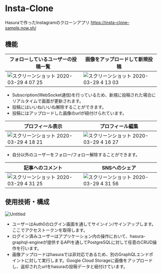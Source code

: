 # Insta-Clone
Hasuraで作ったInstagramのクローンアプリ https://insta-clone-sample.now.sh/

## 機能

| フォローしているユーザーの投稿一覧 | 画像をアップロードして新規投稿 |
| --- | --- |
| ![スクリーンショット 2020-03-29 4 07 25](https://user-images.githubusercontent.com/46975885/77831531-11adc500-7173-11ea-9807-d44642834604.png) | ![スクリーンショット 2020-03-29 4 13 03](https://user-images.githubusercontent.com/46975885/77831617-9c8ebf80-7173-11ea-926c-727e413b3d25.png) |

- Subscription(WebSocket通信)を行っているため、新規に投稿された場合にリアルタイムで画面が更新されます。
- 投稿にはいいね/いいね解除することができます。
- 投稿にはアップロードした画像のurlが紐付けられています。


| プロフィール表示 | プロフィール編集 |
| --- | --- |
| ![スクリーンショット 2020-03-29 4 18 21](https://user-images.githubusercontent.com/46975885/77831757-5a19b280-7174-11ea-9927-21addf523a35.png) | ![スクリーンショット 2020-03-29 4 16 27](https://user-images.githubusercontent.com/46975885/77831707-158e1700-7174-11ea-8616-333847708468.png) |

- 自分以外のユーザーをフォロー/フォロー解除することができます。

| 記事へのコメント | SNSへのシェア |
| --- | --- |
| ![スクリーンショット 2020-03-29 4 31 25](https://user-images.githubusercontent.com/46975885/77832035-5a1ab200-7176-11ea-99b2-9b5045a5cb63.png) | ![スクリーンショット 2020-03-29 4 31 56](https://user-images.githubusercontent.com/46975885/77832068-a108a780-7176-11ea-97cc-6d3f62c334ea.png) |

## 使用技術・構成
![Untitled](https://user-images.githubusercontent.com/46975885/77831445-8d5b4200-7172-11ea-9f0c-5e2d2462266d.png)

- ユーザーはAuth0のログイン画面を通してサインイン/サインアップします。ここでアクセストークンを取得します。
- ログイン済みユーザーはアプリケーション内の操作において、hasura-graphql-engineが提供するAPIを通してPostgreSQLに対して任意のCRUD操作を行います。
- 画像アップロードはhasuraでは非対応であるため、別のGraphQLエンドポイントに対して実行します。Google Cloud Storageに画像をアップロードし、返却されたurlをhasuraの投稿データと紐付けています。
